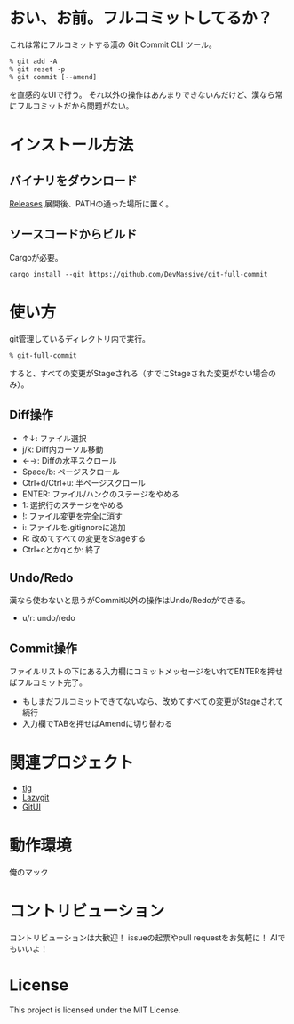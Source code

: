 # おい、お前。フルコミットしてるか？

これは常にフルコミットする漢の Git Commit CLI ツール。

```
% git add -A
% git reset -p
% git commit [--amend]
```

を直感的なUIで行う。
それ以外の操作はあんまりできないんだけど、漢なら常にフルコミットだから問題がない。

# インストール方法

## バイナリをダウンロード

[Releases](https://github.com/DevMassive/git-full-commit/releases) 展開後、PATHの通った場所に置く。

## ソースコードからビルド

Cargoが必要。

```
cargo install --git https://github.com/DevMassive/git-full-commit
```

# 使い方

git管理しているディレクトリ内で実行。

```
% git-full-commit
```

すると、すべての変更がStageされる（すでにStageされた変更がない場合のみ）。

## Diff操作

- ↑↓: ファイル選択
- j/k: Diff内カーソル移動
- ←→: Diffの水平スクロール
- Space/b: ページスクロール
- Ctrl+d/Ctrl+u: 半ページスクロール
- ENTER: ファイル/ハンクのステージをやめる
- 1: 選択行のステージをやめる
- !: ファイル変更を完全に消す
- i: ファイルを.gitignoreに追加
- R: 改めてすべての変更をStageする
- Ctrl+cとかqとか: 終了

## Undo/Redo

漢なら使わないと思うがCommit以外の操作はUndo/Redoができる。

- u/r: undo/redo

## Commit操作

ファイルリストの下にある入力欄にコミットメッセージをいれてENTERを押せばフルコミット完了。
- もしまだフルコミットできてないなら、改めてすべての変更がStageされて続行
- 入力欄でTABを押せばAmendに切り替わる

# 関連プロジェクト

- [tig](https://github.com/jonas/tig)
- [Lazygit](https://github.com/jesseduffield/lazygit)
- [GitUI](https://github.com/gitui-org/gitui)

# 動作環境

俺のマック

# コントリビューション

コントリビューションは大歓迎！
issueの起票やpull requestをお気軽に！
AIでもいいよ！

# License

This project is licensed under the MIT License.

